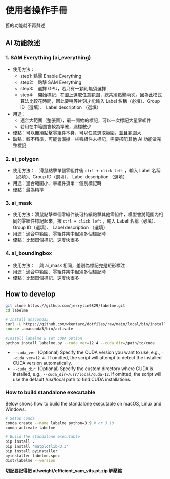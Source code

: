 # 使用者操作手冊
舊的功能就不再贅述

## AI 功能敘述
### 1. SAM Everything (ai_everything)
- 使用方法：
    - step1:    點擊 Enable Everything
    - step2:　點擊 SAM Everything
    - step3:　選擇 GPU，若只有一顆則無須選擇
    - step4:　開始標記，在圖上選取任意範圍，總共須點擊兩次。因為此模式算法比較花時間，因此要稍等片刻才能輸入 Label 名稱（必填）、Group ID（選填）、 Label description （選填）
- 用途：
    - 適合大範圍（整張圖），最一開始的標記，可以一次標記大量零組件
    - 若用在中範圍會較為準確，漏標數少
- 優點：可以無須點擊零組件本身，可以任意選取範圍，並且範圍大
- 缺點：較不精準，可能會漏掉一些零組件未標記，需要搭配其他 AI 功能做完整標記
### 2. ai_polygon
- 使用方法：　滑鼠點擊單個零組件後 `ctrl + click left` ，輸入 Label 名稱（必填）、Group ID（選填）、 Label description （選填）
- 用途：適合範圍小、零組件須單一個別標記時
- 優點：最為精準

### 3. ai_mask
- 使用方法：滑鼠點擊單個零組件後可持續點擊其他零組件，模型會將範圍內相同的零組件標記起來，按 `ctrl + click left` ，輸入 Label 名稱（必填）、Group ID（選填）、 Label description （選填）
- 用途：適合中範圍、零組件集中但須多個標記時
- 優點：比起單個標記、速度快很多

### 4. ai_boundingbox
- 使用方法：　與 ai_mask 相同，差別為標記完是矩形標注
- 用途：適合中範圍、零組件集中但須多個標記時
- 優點：比起單個標記、速度快很多

## How to develop

```bash
git clone https://github.com/jerrylin0829/labelme.git
cd labelme

# Install anaconda3 
curl -L https://github.com/wkentaro/dotfiles/raw/main/local/bin/install_anaconda3.sh | bash -s .
source .anaconda3/bin/activate

#Install labelme & set CUDA option
python install_labelme.py --cuda_ver=12.4 --cuda_dir=/path/to/cuda

```
- `--cuda_ver`: (Optional) Specify the CUDA version you want to use, e.g., ``--cuda_ver=12.4.`` If omitted, the script will attempt to detect the installed CUDA version automatically.
- `--cuda_dir`: (Optional) Specify the custom directory where CUDA is installed, e.g., `--cuda_dir=/usr/local/cuda-12`. If omitted, the script will use the default /usr/local path to find CUDA installations.

### How to build standalone executable

Below shows how to build the standalone executable on macOS, Linux and Windows.  

```bash
# Setup conda
conda create --name labelme python=3.9 # or 3.10
conda activate labelme

# Build the standalone executable
pip install .
pip install 'matplotlib<3.3'
pip install pyinstaller
pyinstaller labelme.spec
dist/labelme --version
```

**切記要記得把 ai/weight/efficient_sam_vits.pt.zip 解壓縮**
